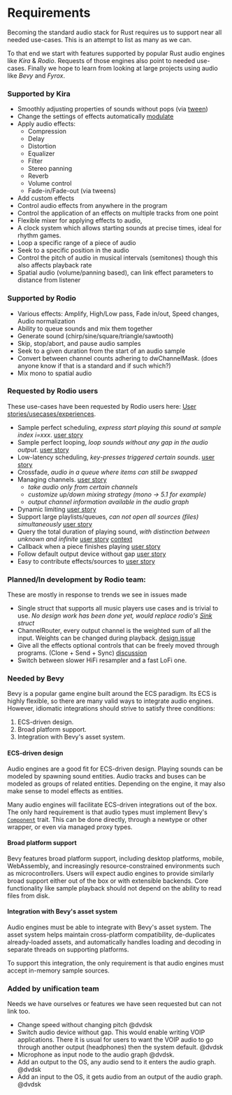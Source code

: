 # Requirements
Becoming the standard audio stack for Rust requires us to support near all needed use-cases. This is an attempt to list as many as we can. 

To that end we start with features supported by popular Rust audio engines like *Kira* & *Rodio*. Requests of those engines also point to needed use-cases. Finally we hope to learn from looking at large projects using audio like *Bevy* and *Fyrox*.

### Supported by Kira
- Smoothly adjusting properties of sounds without pops (via [tween](https://docs.rs/kira/latest/kira/struct.Tween.html))
- Change the settings of effects automatically [modulate](https://docs.rs/kira/latest/kira/modulator/index.html)
- Apply audio effects: 
  - Compression
  - Delay
  - Distortion
  - Equalizer
  - Filter
  - Stereo panning
  - Reverb
  - Volume control
  - Fade-in/Fade-out (via tweens)
- Add custom effects
- Control audio effects from anywhere in the program
- Control the application of an effects on multiple tracks from one point
- Flexible mixer for applying effects to audio, 
- A clock system which allows starting sounds at precise times, ideal for rhythm games. 
- Loop a specific range of a piece of audio
- Seek to a specific position in the audio 
- Control the pitch of audio in musical intervals (semitones) though this also
  affects playback rate
- Spatial audio (volume/panning based), can link effect parameters to distance
  from listener

### Supported by Rodio

* Various effects: Amplify, High/Low pass, Fade in/out, Speed changes, Audio normalization
* Ability to queue sounds and mix them together
* Generate sound (chirp/sine/square/triangle/sawtooth)
* Skip, stop/abort, and pause audio samples
* Seek to a given duration from the start of an audio sample
* Convert between channel counts adhering to dwChannelMask. (does anyone know if that is a standard and if such which?)
* Mix mono to spatial audio

### Requested by Rodio users

These use-cases have been requested by Rodio users here: [User stories/usecases/experiences](https://github.com/RustAudio/rodio/issues/626).

- Sample perfect scheduling, *express start playing this sound at sample index i=xxx*. [user story](https://github.com/RustAudio/rodio/issues/626#issuecomment-2425839614)
- Sample perfect looping, *loop sounds without any gap in the audio output*. [user story](https://github.com/RustAudio/rodio/issues/626#issuecomment-2425839614)
- Low-latency scheduling, *key-presses triggered certain sounds*. [user story](https://github.com/RustAudio/rodio/issues/626#issuecomment-2425839614)
- Crossfade, *audio in a queue where items can still be swapped*
- Managing channels. [user story](https://github.com/RustAudio/rodio/issues/626#issuecomment-2470118600)
  - *take audio only from certain channels*
  - *customize up/down mixing strategy (mono -> 5.1 for example)*
  - *output channel information available in the audio graph*
- Dynamic limiting [user story](https://github.com/RustAudio/rodio/issues/626#issuecomment-2593811346)
- Support large playlists/queues, *can not open all sources (files) simultaneously* [user story](https://github.com/RustAudio/rodio/issues/626#issuecomment-2599643841)
- Query the total duration of playing sound, *with distinction between unknown and infinite* [user story](https://github.com/RustAudio/rodio/issues/626#issuecomment-2599643841) [context](https://github.com/RustAudio/rodio/issues/626#issuecomment-2661094585)
- Callback when a piece finishes playing [user story](https://github.com/RustAudio/rodio/issues/626#issuecomment-2599643841)
- Follow default output device without gap [user story](https://github.com/RustAudio/rodio/issues/626#issuecomment-2599643841)
- Easy to contribute effects/sources to [user story](https://github.com/RustAudio/rodio/issues/626#issuecomment-2599643841)

### Planned/In development by Rodio team:
These are mostly in response to trends we see in issues made

- Single struct that supports all music players use cases and is trivial to use. *No design work has been done yet, would replace rodio's [Sink](https://docs.rs/rodio/latest/rodio/struct.Sink.html) struct*
- ChannelRouter, every output channel is the weighted sum of all the input. Weights can be changed during playback. [design issue](https://github.com/RustAudio/rodio/issues/653)
- Give all the effects optional controls that can be freely moved through programs. (Clone + Send + Sync) [discussion](https://github.com/RustAudio/rodio/issues/658)
- Switch between slower HiFi resampler and a fast LoFi one.

### Needed by Bevy

Bevy is a popular game engine built around the ECS paradigm.
Its ECS is highly flexible, so there are many valid ways to integrate
audio engines. However, idiomatic integrations
should strive to satisfy three conditions:

1. ECS-driven design.
2. Broad platform support.
3. Integration with Bevy's asset system.

#### ECS-driven design

Audio engines are a good fit for ECS-driven design. Playing sounds
can be modeled by spawning sound entities. Audio tracks and buses
can be modeled as groups of related entities. Depending on the
engine, it may also make sense to model effects as entities.

Many audio engines will facilitate ECS-driven integrations out of the box.
The only hard requirement is that audio types must implement Bevy's 
[`Component`](https://docs.rs/bevy/latest/bevy/ecs/component/trait.Component.html)
trait. This can be done directly, through a newtype or other wrapper,
or even via managed proxy types.

#### Broad platform support

Bevy features broad platform support, including
desktop platforms, mobile, WebAssembly, and increasingly
resource-constrained environments such as microcontrollers.
Users will expect audio engines to provide similarly broad
support either out of the box or with extensible backends.
Core functionality like sample playback should not depend
on the ability to read files from disk.

#### Integration with Bevy's asset system

Audio engines must be able to integrate with Bevy's 
asset system. The asset system helps maintain cross-platform
compatibility, de-duplicates already-loaded assets, and
automatically handles loading and decoding in separate threads
on supporting platforms.

To support this integration, the only requirement is that
audio engines must accept in-memory sample sources.

### Added by unification team
Needs we have ourselves or features we have seen requested but can not link too.

- Change speed without changing pitch @dvdsk
- Switch audio device without gap. This would enable writing VOIP applications. There it is usual for users to want the VOIP audio to go through another output (headphones) then the system default. @dvdsk
- Microphone as input node to the audio graph @dvdsk. 
- Add an output to the OS, any audio send to it enters the audio graph. @dvdsk
- Add an input to the OS, it gets audio from an output of the audio graph. @dvdsk
